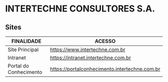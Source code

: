 # INTERTECHNE CONSULTORES S.A.

## Sites

| FINALIDADE  | ACESSO |
| ------------- | ------------- |
| Site Principal  | https://www.intertechne.com.br  |
| Intranet  | https://intranet.intertechne.com.br  |
| Portal do Conhecimento | https://portalconhecimento.intertechne.com.br |
